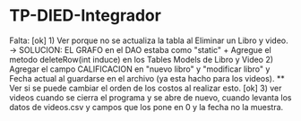 # TP-DIED-Integrador

Falta:
[ok] 1) Ver porque no se actualiza la tabla al Eliminar un Libro y video.
		-> SOLUCION: EL GRAFO en el DAO estaba como "static" + Agregue el metodo
		   deleteRow(int induce) en los Tables Models de Libro y Video
2) Agregar el campo CALIFICACION en "nuevo libro" y "modificar libro" y Fecha actual
   al guardarse en el archivo (ya esta hacho para los videos).
   ** Ver si se puede cambiar el orden de los costos al realizar esto.
[ok] 3) ver videos cuando se cierra el programa y se abre de nuevo, cuando levanta los datos de
   videos.csv y campos que los pone en 0 y la fecha no la muestra.